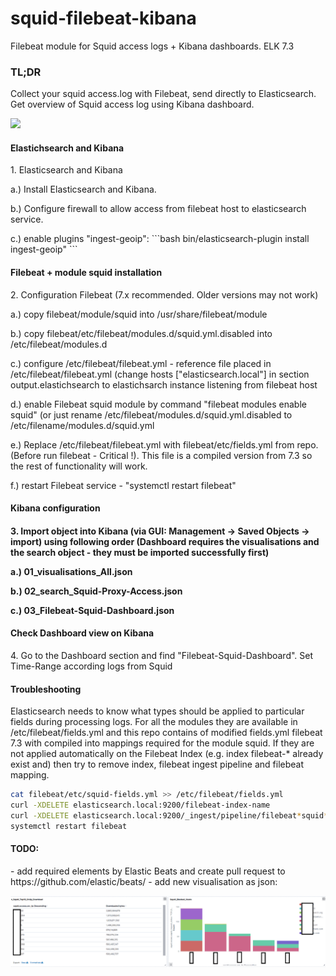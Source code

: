 # squid-filebeat-kibana
Filebeat module for Squid access logs + Kibana dashboards. ELK 7.3

<h3> TL;DR<p> </h3>
Collect your squid access.log with Filebeat, send directly to Elasticsearch.
Get overview of Squid access log using Kibana dashboard.

![](_images/kibana_dashboard_example.png)


<h4> Elastichsearch and Kibana </h4>
1. Elasticsearch and Kibana
    <p>a.) Install Elasticsearch and Kibana.
    <p>b.) Configure firewall to allow access from filebeat host to elasticsearch service.
    <p>c.) enable plugins "ingest-geoip":
    ```bash
    bin/elasticsearch-plugin install ingest-geoip"
    ```


<h4> Filebeat + module squid installation </h4>
2. Configuration Filebeat (7.x recommended. Older versions may not work)
   <p>a.) copy filebeat/module/squid into /usr/share/filebeat/module
   <p>b.) copy filebeat/etc/filebeat/modules.d/squid.yml.disabled into /etc/filebeat/modules.d
   <p>c.) configure /etc/filebeat/filebeat.yml - reference file placed in /etc/filebeat/filebeat.yml
        (change  hosts ["elasticsearch.local"] in section output.elastichsearch to elastichsarch instance listening from filebeat host
   <p>d.) enable Filebeat squid module by command "filebeat modules enable squid" (or just rename /etc/filebeat/modules.d/squid.yml.disabled to /etc/filename/modules.d/squid.yml
   <p>e.) Replace /etc/filebeat/filebeat.yml with filebeat/etc/fields.yml from repo. (Before run filebeat - Critical !). This file is a compiled version from 7.3 so the rest of functionality will work.
   <p>f.) restart Filebeat service - "systemctl restart filebeat"

<h4>Kibana configuration <h4>
3. Import object into Kibana (via GUI: Management -> Saved Objects -> import) using following order
   (Dashboard requires the visualisations and the search object - they must be imported successfully first)
   <p>a.) 01_visualisations_All.json
   <p>b.) 02_search_Squid-Proxy-Access.json
   <p>c.) 03_Filebeat-Squid-Dashboard.json

<h4> Check Dashboard view on Kibana </h4>
4. Go to the Dashboard section and find "Filebeat-Squid-Dashboard". Set Time-Range according logs from Squid



<h4> Troubleshooting </h4>
<p>Elasticsearch needs to know what types should be applied to particular fields during processing logs.
For all the modules they are available in /etc/filebeat/fields.yml and this repo contains of modified fields.yml filebeat 7.3 with compiled into mappings required for the module squid.
If they are not applied automatically on the Filebeat Index (e.g. index filebeat-* already exist and)
then try to remove index, filebeat ingest pipeline and filebeat mapping.


```bash
cat filebeat/etc/squid-fields.yml >> /etc/filebeat/fields.yml
curl -XDELETE elasticsearch.local:9200/filebeat-index-name
curl -XDELETE elasticsearch.local:9200/_ingest/pipeline/filebeat*squid*
systemctl restart filebeat
```

<h4> TODO: </h4>
- add required elements by Elastic Beats and create pull request to https://github.com/elastic/beats/
- add new visualisation as json:

![](_images/squid_downloaded_per_host.png.png)
